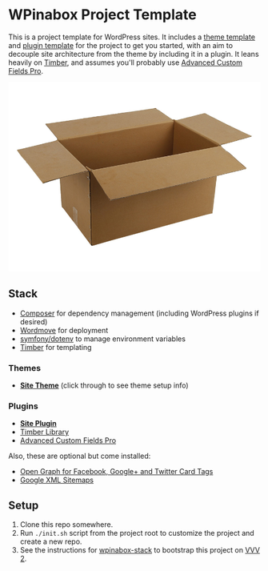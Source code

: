 WPinabox Project Template
==========================

This is a project template for WordPress sites. It includes a [theme template](wp-content/themes/wpinabox-theme/) and [plugin template](wp-content/plugins/wpinabox-plugin/) for the project to get you started, with an aim to decouple site architecture from the theme by including it in a plugin. It leans heavily on [Timber](https://github.com/timber/timber), and assumes you'll probably use [Advanced Custom Fields Pro](https://www.advancedcustomfields.com/pro/).

![wpinabox](wp-content/themes/wpinabox-theme/screenshot.png)


Stack
------------

* [Composer](https://getcomposer.org/) for dependency management (including WordPress plugins if desired)
* [Wordmove](https://github.com/welaika/wordmove) for deployment
* [symfony/dotenv](https://github.com/symfony/dotenv) to manage environment variables
* [Timber](https://github.com/timber/timber) for templating

### Themes

* [**Site Theme**](wp-content/themes/wpinabox-theme/) (click through to see theme setup info)

### Plugins

* [**Site Plugin**](wp-content/plugins/wpinabox-plugin/)
* [Timber Library](https://wordpress.org/plugins/timber-library/)
* [Advanced Custom Fields Pro](https://www.advancedcustomfields.com/pro/)

Also, these are optional but come installed:

* [Open Graph for Facebook, Google+ and Twitter Card Tags](https://wordpress.org/plugins/wonderm00ns-simple-facebook-open-graph-tags/)
* [Google XML Sitemaps](https://wordpress.org/plugins/google-sitemap-generator/)


Setup
------

1. Clone this repo somewhere.
2. Run `./init.sh` script from the project root to customize the project and create a new repo.
3. See the instructions for [wpinabox-stack](https://github.com/andyinabox/wpinabox-stack) to bootstrap this project on [VVV 2](https://github.com/Varying-Vagrant-Vagrants/VVV).

